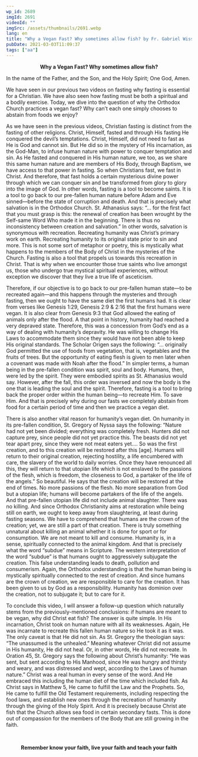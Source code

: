 ```yaml
---
wp_id: 2689
imgId: 2691
videoId: ""
imgSrc: /assets/thumbnails/2691.webp
lang: en
title: "Why a Vegan Fast? Why sometimes allow fish? by Fr. Gabriel Wissa"
pubDate: 2021-03-03T11:09:37
tags: ["aa"]
---
```


<p style="text-align: center;"><strong>Why a Vegan Fast? Why sometimes allow fish?</strong></p>
<p><span data-contrast="auto">In the name of the Father, and the Son, and the Holy Spirit; One God, Amen. </span></p>
<p><span data-contrast="auto">We have </span><span data-contrast="auto">seen in our previous </span><span data-contrast="auto">two </span><span data-contrast="auto">videos on fasting</span><span data-contrast="auto"> why fasting is essential </span><span data-contrast="auto">for a Christian. W</span><span data-contrast="auto">e </span><span data-contrast="auto">have also seen </span><span data-contrast="auto">how fasting must </span><span data-contrast="auto">be </span><span data-contrast="auto">both a spiritual and </span><span data-contrast="auto">a </span><span data-contrast="auto">bodily exercise. Today, we </span><span data-contrast="auto">dive</span><span data-contrast="auto"> into </span><span data-contrast="auto">the question of </span><span data-contrast="auto">why</span><span data-contrast="auto"> the Orthodox Church </span><span data-contrast="auto">practices </span><span data-contrast="auto">a </span><span data-contrast="auto">vegan </span><span data-contrast="auto">fast</span><span data-contrast="auto">?</span> <span data-contrast="auto">Why </span><span data-contrast="auto">can’t </span><span data-contrast="auto">each one</span> <span data-contrast="auto">simply</span><span data-contrast="auto"> choose</span><span data-contrast="auto">s</span><span data-contrast="auto"> to abstain from foods </span><span data-contrast="auto">we</span> <span data-contrast="auto">enjoy</span><span data-contrast="auto">? </span><span data-ccp-props="{&quot;201341983&quot;:0,&quot;335559739&quot;:200,&quot;335559740&quot;:276}"> </span></p>
<p><span data-contrast="auto">As we have seen in the previous videos</span><span data-contrast="auto">, </span><span data-contrast="auto">Christian fasting is distinct from the fasting of other religions</span><span data-contrast="auto">. Christ, Himself, fasted and through His fasting He conquered </span><span data-contrast="auto">the devil’s </span><span data-contrast="auto">temptations. Christ, Himself, did not need to fast as He</span><span data-contrast="auto"> is God and</span><span data-contrast="auto"> cannot sin. </span><span data-contrast="auto">But He did so </span><span data-contrast="auto">in the mystery of His incarnation, </span><span data-contrast="auto">as the </span><span data-contrast="auto">God-Man</span><span data-contrast="auto">,</span><span data-contrast="auto"> to </span><span data-contrast="auto">infuse </span><span data-contrast="auto">human nature with </span><span data-contrast="auto">power to </span><span data-contrast="auto">conquer </span><span data-contrast="auto">temptation and </span><span data-contrast="auto">sin. </span><span data-contrast="auto">As He fasted and conquered in His human nature, we too</span><span data-contrast="auto">, </span><span data-contrast="auto">as</span><span data-contrast="auto"> we share this same human nature and are members of His </span><span data-contrast="auto">Body</span><span data-contrast="auto">,</span><span data-contrast="auto"> through Baptism</span><span data-contrast="auto">, we</span><span data-contrast="auto"> have access to that </span><span data-contrast="auto">power</span><span data-contrast="auto"> in fasting</span><span data-contrast="auto">. </span><span data-contrast="auto">So when Christians fast, we fast in Christ.</span> <span data-contrast="auto">And therefore, that fast hol</span><span data-contrast="auto">d</span><span data-contrast="auto">s a certain </span><span data-contrast="auto">mysterious divine power</span><span data-contrast="auto"> through which we can conquer sin and be transformed from glory to glory in</span><span data-contrast="auto">to</span><span data-contrast="auto"> the </span><span data-contrast="auto">image </span><span data-contrast="auto">of God</span><span data-contrast="auto">. </span><span data-contrast="auto">In other words, fasting is a tool to become saints. It is a tool to go back </span><span data-contrast="auto">to our pre-fallen human nature before Adam and Eve sinned</span><span data-contrast="auto">—b</span><span data-contrast="auto">efore </span><span data-contrast="auto">the state of </span><span data-contrast="auto">corruption and death. </span><span data-contrast="auto">And that is precisely what salvation is in the Orthodox Church. St. Athanasius says: “</span><span data-contrast="auto">… for the first fact that you must grasp is this: the renewal of creation has been wrought by the Self-same Word Who made it in the beginning. There is thus no inconsistency between creation and salvation.</span><span data-contrast="auto">”</span><span data-contrast="auto"> In other words, salvation is </span><span data-contrast="auto">synonymous with </span><span data-contrast="auto">recreation. </span><span data-contrast="auto">Recreating humanity was Christ’s </span><span data-contrast="auto">primary</span><span data-contrast="auto"> work on earth</span><span data-contrast="auto">. Recreating humanity to its original state prior to sin</span><span data-contrast="auto"> and more</span><span data-contrast="auto">. </span><span data-contrast="auto">This is not some sort of metaphor or poetry, this is mystically what happens to </span><span data-contrast="auto">the members of the Body of Christ in the mysteries of the Church</span><span data-contrast="auto">. F</span><span data-contrast="auto">asting </span><span data-contrast="auto">is a</span><span data-contrast="auto">lso a</span><span data-contrast="auto"> tool that propels </span><span data-contrast="auto">us </span><span data-contrast="auto">towards this </span><span data-contrast="auto">recreation</span><span data-contrast="auto"> in Christ</span><span data-contrast="auto">. That is why when we encounter those </span><span data-contrast="auto">true </span><span data-contrast="auto">saints who l</span><span data-contrast="auto">i</span><span data-contrast="auto">ve amongst us</span><span data-contrast="auto">, those</span> <span data-contrast="auto">who </span><span data-contrast="auto">undergo</span> <span data-contrast="auto">true mystical spiritual experiences</span><span data-contrast="auto">, without exception we discover that they live a true life of asceticism. </span><span data-ccp-props="{&quot;201341983&quot;:0,&quot;335559739&quot;:200,&quot;335559740&quot;:276}"> </span></p>
<p><span data-contrast="auto">Therefore</span><span data-contrast="auto">, if our objective is to </span><span data-contrast="auto">go back to our pre-fallen human state</span><span data-contrast="auto">—to </span><span data-contrast="auto">be recreated again</span><span data-contrast="auto">—and </span><span data-contrast="auto">this happens through the mysteries and through fasting, then we ought to </span><span data-contrast="auto">have</span><span data-contrast="auto"> the same </span><span data-contrast="auto">diet</span><span data-contrast="auto"> the first humans had. It is clear from </span><span data-contrast="auto">verses like Genesis 1:29, </span><span data-contrast="auto">Genesis 2:9 &amp; 2:16</span> <span data-contrast="auto">that the first humans were vegan. It is also clear</span><span data-contrast="auto"> from Genesis 9:3 that</span> <span data-contrast="auto">God allowed the eating of animals </span><span data-contrast="auto">only after the flood. </span><span data-contrast="auto">A that point in </span><span data-contrast="auto">history</span><span data-contrast="auto">, humanity had reached a very depraved state. </span><span data-contrast="auto">Therefore, t</span><span data-contrast="auto">his was a concession </span><span data-contrast="auto">from</span><span data-contrast="auto"> Go</span><span data-contrast="auto">d’s end</span> <span data-contrast="auto">as a way of dealing with </span><span data-contrast="auto">humanity’s depravity.</span> <span data-contrast="auto">He was willing to change His Laws to accommodate them since </span><span data-contrast="auto">they </span><span data-contrast="auto">would </span><span data-contrast="auto">have </span><span data-contrast="auto">not been able to keep His original standards</span><span data-contrast="auto">.</span> <span data-contrast="auto">The Scholar Origen says the following: “… </span><span data-contrast="auto">originally God permitted the use of foods from vegetation, that is, vegetables and the fruits of trees. But the opportunity of eating flesh is given to men later when a covenant was made with Noah after the flood.” </span><span data-contrast="auto">In </span><span data-contrast="auto">simpler terms</span><span data-contrast="auto">, a human</span><span data-contrast="auto"> being in the pre-fallen condition </span><span data-contrast="auto">was spirit, soul and body. Humans, then, were led by the spirit</span><span data-contrast="auto">. They were </span><span data-contrast="auto">embodied spirits as St. Athanasius would say. </span><span data-contrast="auto">However, after the fall, this order was inversed and now </span><span data-contrast="auto">the bod</span><span data-contrast="auto">y is the one that is leading the soul and the spirit. </span><span data-contrast="auto">Therefore, fasting is a tool to bring back the proper order within the huma</span><span data-contrast="auto">n being</span><span data-contrast="auto">—to </span><span data-contrast="auto">recreate Him. To save Him. </span><span data-contrast="auto">And that is precisely why </span><span data-contrast="auto">during our fasts we completely abstain from food for a certain </span><span data-contrast="auto">period</span> <span data-contrast="auto">of time </span><span data-contrast="auto">and then we practice a vegan diet. </span><span data-ccp-props="{&quot;201341983&quot;:0,&quot;335559739&quot;:160,&quot;335559740&quot;:259}"> </span></p>
<p><span data-contrast="auto">T</span><span data-contrast="auto">here is </span><span data-contrast="auto">also </span><span data-contrast="auto">another </span><span data-contrast="auto">vital</span><span data-contrast="auto"> reason </span><span data-contrast="auto">for </span><span data-contrast="auto">human</span><span data-contrast="auto">ity</span><span data-contrast="auto">’s</span> <span data-contrast="auto">vegan</span> <span data-contrast="auto">diet. </span><span data-contrast="auto">On humanity</span><span data-contrast="auto"> in its pre-fallen condition</span><span data-contrast="auto">,</span><span data-contrast="auto"> St. Gregory of Nyssa says the following: </span><span data-contrast="auto">“N</span><span data-contrast="auto">ature had not yet been divided; everything was completely fresh. Hunters did not capture prey, since people did not yet practice this. The beasts did not yet tear apart prey, since they were not meat eaters yet…. So was the first creation, and to this creation will be restored after this [age]. Humans will return to their original creation, rejecting hostility, a life encumbered with care, the slavery of the world to daily worries. Once they have renounced all this, they will return to that utopian life which is not enslaved to the passions of the flesh, which is freedom, the closeness to God, a partaker of the life of the angels.</span><span data-contrast="auto">”</span><span data-contrast="auto"> So beautiful. He says that </span><span data-contrast="auto">the creation will be restored at the end of times. </span><span data-contrast="auto">No more passions of the flesh. No more </span><span data-contrast="auto">separation</span><span data-contrast="auto"> from God but a utopian life</span><span data-contrast="auto">;</span><span data-contrast="auto"> humans will become partakers of the life of the angels. </span><span data-contrast="auto">And that </span><span data-contrast="auto">pre-fallen </span><span data-contrast="auto">utopian life did not include animal slaughter. There was no killing. </span><span data-contrast="auto">And since Orthodox Christianity aims at restoration while being still on </span><span data-contrast="auto">earth,</span><span data-contrast="auto"> we ought to </span><span data-contrast="auto">keep away from slaughtering, at least during fasting seasons.</span> <span data-contrast="auto">We have to comprehend that h</span><span data-contrast="auto">umans are the crown of the creation</span><span data-contrast="auto">; yet, we </span><span data-contrast="auto">are still </span><span data-contrast="auto">a </span><span data-contrast="auto">part of that creation. There is truly something unnatural about killing an animal whether it is done for sport or for </span><span data-contrast="auto">consumption.</span> <span data-contrast="auto">We are not meant to kill and consume. </span><span data-contrast="auto">Humanity is</span><span data-contrast="auto">, in a sense, spiritually connected to the animal kingdom. And that is precisely what the word </span><span data-contrast="auto">“</span><span data-contrast="auto">subdue</span><span data-contrast="auto">”</span><span data-contrast="auto"> means in Scripture. </span><span data-contrast="auto">The </span><span data-contrast="auto">western </span><span data-contrast="auto">interpretation</span> <span data-contrast="auto">of th</span><span data-contrast="auto">e</span> <span data-contrast="auto">word </span><span data-contrast="auto">“</span><span data-contrast="auto">subdue</span><span data-contrast="auto">”</span> <span data-contrast="auto">is that humans ought to </span><span data-contrast="auto">aggressively </span><span data-contrast="auto">subjugate</span> <span data-contrast="auto">the creation</span><span data-contrast="auto">. This </span><span data-contrast="auto">false </span><span data-contrast="auto">understanding leads</span> <span data-contrast="auto">to death, pollution and consumerism. </span><span data-contrast="auto">Again, t</span><span data-contrast="auto">he Orthodox understanding </span><span data-contrast="auto">is that the human being is mystically spiritually connected to the rest of creation. </span><span data-contrast="auto">And since humans are the crown of creation, we </span><span data-contrast="auto">are </span><span data-contrast="auto">responsible </span><span data-contrast="auto">to care </span><span data-contrast="auto">for the </span><span data-contrast="auto">creation. It has been given to </span><span data-contrast="auto">us</span><span data-contrast="auto"> by God as a responsibility. H</span><span data-contrast="auto">umanity has dominion over the creation, not to subjugate it</span><span data-contrast="auto">;</span><span data-contrast="auto"> but to </span><span data-contrast="auto">care for it.</span><span data-contrast="auto"> </span><span data-contrast="auto"> </span><span data-ccp-props="{&quot;201341983&quot;:0,&quot;335559739&quot;:160,&quot;335559740&quot;:259}"> </span></p>
<p><span data-contrast="auto">To conclude this video, I will answer </span><span data-contrast="auto">a </span><span data-contrast="auto">follow-up question</span><span data-contrast="auto"> which natur</span><span data-contrast="auto">a</span><span data-contrast="auto">lly stems from the </span><span data-contrast="auto">previously</span><span data-contrast="auto">-</span><span data-contrast="auto">mentioned conclusion</span><span data-contrast="auto">s: i</span><span data-contrast="auto">f humans are meant to be vegan, why did Christ eat fish?</span><span data-contrast="auto"> The answer is quite simple. In His incarnation, Christ took on human</span><span data-contrast="auto"> nature with all its weaknesses. </span><span data-contrast="auto">Again, He was incarnate to recreate this </span><span data-contrast="auto">fallen </span><span data-contrast="auto">human nature so He took it as it was. The only </span><span data-contrast="auto">caveat</span><span data-contrast="auto"> is that He did not sin. </span><span data-contrast="auto">As St. Gregory the theologian says</span><span data-contrast="auto">:</span><span data-contrast="auto"> “The unassumed is the unhealed.” Meaning whatever Christ did not assume in </span><span data-contrast="auto">His humanity</span><span data-contrast="auto">, He did not heal. Or, in other words, He did not recreate. </span><span data-contrast="auto">In Oration 45, </span><span data-contrast="auto">St. Gregory says </span><span data-contrast="auto">the following </span><span data-contrast="auto">about Christ</span><span data-contrast="auto">’s humanity</span><span data-contrast="auto">: “</span><span data-contrast="auto">He was sent, but sent according to His Manhood, since He was hungry and thirsty and weary, and was distressed and wept, according to the Laws of human nature.</span><span data-contrast="auto">”</span><span data-contrast="auto"> Christ was a real human in every sense of the word. And He embraced this including the human diet of the time</span><span data-contrast="auto"> which included fish</span><span data-contrast="auto">.</span> <span data-contrast="auto">As </span><span data-contrast="auto">Christ </span><span data-contrast="auto">says in Matthew 5, He came </span><span data-contrast="auto">to fulfill the Law and the Prophets. </span><span data-contrast="auto">So, H</span><span data-contrast="auto">e came to fulfill the Old Testament requirements</span><span data-contrast="auto">, including respecting the food laws,</span><span data-contrast="auto"> and establish new ones through </span><span data-contrast="auto">the </span><span data-contrast="auto">recreation</span><span data-contrast="auto"> of humanity</span><span data-contrast="auto"> through the giving of the Holy Spirit</span><span data-contrast="auto">.</span> <span data-contrast="auto">And it is precisely because Christ ate fish that the Church </span><span data-contrast="auto">allows sea food in certain secondary fasts. This is done out of compassion for th</span><span data-contrast="auto">e members of the Body that are still growing in the faith.</span><span data-contrast="auto"> </span><span data-ccp-props="{&quot;201341983&quot;:0,&quot;335559739&quot;:160,&quot;335559740&quot;:259}"> </span></p>
<p>&nbsp;</p>
<p style="text-align: center;"><strong>Remember know your faith, live your faith and teach your faith</strong></p>
<p>&nbsp;</p>
